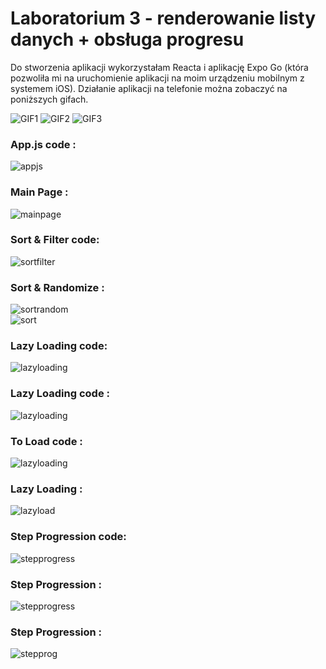# Laboratorium 3 - renderowanie listy danych + obsługa progresu

Do stworzenia aplikacji wykorzystałam Reacta i aplikację Expo Go 
(która pozwoliła mi na uruchomienie aplikacji na moim urządzeniu mobilnym z systemem iOS). 
Działanie aplikacji na telefonie można zobaczyć na poniższych gifach.

![GIF1](assets/gifsort.gif) 
![GIF2](assets/giflazyload.gif) 
![GIF3](assets/gifstepprogress.gif)

### App.js code :
![appjs](assets/appjs.png)
### Main Page :
![mainpage](assets/mainpage.png)
### Sort & Filter code:
![sortfilter](assets/sortfilter.png)
### Sort & Randomize :
![sortrandom](assets/sortfiltr.png)  
![sort](assets/sortfiltrsort.png)  
### Lazy Loading code:
![lazyloading](assets/lazyloadingstyle.png)
### Lazy Loading code :
![lazyloading](assets/lazyloadingcode.png)
### To Load code :
![lazyloading](assets/toloadcode.png)
### Lazy Loading :
![lazyload](assets/lazyloading.png)
### Step Progression code:
![stepprogress](assets/stepprogresscode.png)
### Step Progression :
![stepprogress](assets/stepprogresscode1.png)
### Step Progression :
![stepprog](assets/stepprogress.png)  
